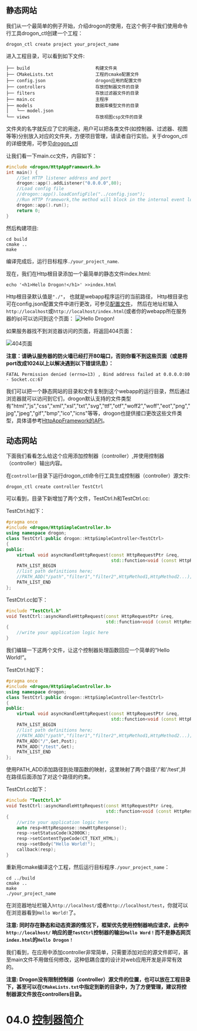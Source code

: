 ## 静态网站

我们从一个最简单的例子开始，介绍drogon的使用，在这个例子中我们使用命令行工具drogon_ctl创建一个工程：

```shell
drogon_ctl create project your_project_name
```

进入工程目录，可以看到如下文件:

```console
├── build                         构建文件夹
├── CMakeLists.txt                工程的cmake配置文件
├── config.json                   drogon应用的配置文件
├── controllers                   存放控制器文件的目录
├── filters                       存放过滤器文件的目录
├── main.cc                       主程序
├── models                        数据库模型文件的目录
│   └── model.json
└── views                         存放视图csp文件的目录
```

文件夹的名字就反应了它的用途，用户可以把各类文件(如控制器、过滤器、视图等等)分别放入对应的文件夹，方便项目管理，请读者自行实验。关于drogon_ctl的详细使用，可参见[drogon_ctl](CHN-11-drogon_ctl命令)

让我们看一下main.cc文件，内容如下：

```c++
#include <drogon/HttpAppFramework.h>
int main() {
    //Set HTTP listener address and port
    drogon::app().addListener("0.0.0.0",80);
    //Load config file
    //drogon::app().loadConfigFile("../config.json");
    //Run HTTP framework,the method will block in the internal event loop
    drogon::app().run();
    return 0;
}
```

然后构建项目:

```shell
cd build
cmake ..
make
```

编译完成后，运行目标程序`./your_project_name`.

现在，我们在Http根目录添加一个最简单的静态文件index.html:

```shell
echo '<h1>Hello Drogon!</h1>' >>index.html
```
Http根目录默认值是`"./"`， 也就是webapp程序运行的当前路径， Http根目录也可在config.json配置文件中进行更改，可参见[配置文件](CHN-10-配置文件)， 然后在地址栏输入`http://localhost`或`http://localhost/index.html`(或者你的webapp所在服务器的ip)可以访问到这个页面：
![Hello Drogon!](images/hellodrogon.png)

如果服务器找不到浏览器访问的页面，将返回404页面：

![404页面](images/notfound.png)

**注意：请确认服务器的防火墙已经打开80端口，否则你看不到这些页面（或是将port改成1024以上以解决遇到以下错误讯息）：**
```console
FATAL Permission denied (errno=13) , Bind address failed at 0.0.0.0:80 - Socket.cc:67
```

我们可以把一个静态网站的目录和文件复制到这个webapp的运行目录，然后通过浏览器就可以访问到它们，drogon默认支持的文件类型有"html","js","css","xml","xsl","txt","svg","ttf","otf","woff2","woff","eot","png","jpg","jpeg","gif","bmp","ico","icns"等等，drogon也提供接口更改这些文件类型，具体请参考[HttpAppFramework的API](API-HttpAppFramework-中文)。

## 动态网站

下面我们看看怎么给这个应用添加控制器（controller）,并使用控制器（controller）输出内容。

在`controller`目录下运行drogon_ctl命令行工具生成控制器（controller）源文件:

```shell
drogon_ctl create controller TestCtrl
```

可以看到，目录下新增加了两个文件，TestCtrl.h和TestCtrl.cc:

TestCtrl.h如下：
```c++
#pragma once
#include <drogon/HttpSimpleController.h>
using namespace drogon;
class TestCtrl:public drogon::HttpSimpleController<TestCtrl>
{
public:
    virtual void asyncHandleHttpRequest(const HttpRequestPtr &req,
                                        std::function<void (const HttpResponsePtr &)> &&callback)override;
    PATH_LIST_BEGIN
    //list path definitions here;
    //PATH_ADD("/path","filter1","filter2",HttpMethod1,HttpMethod2...);
    PATH_LIST_END
};
```

TestCtrl.cc如下：
```c++
#include "TestCtrl.h"
void TestCtrl::asyncHandleHttpRequest(const HttpRequestPtr &req,
                                      std::function<void (const HttpResponsePtr &)> &&callback)
{
    //write your application logic here
}
```

我们编辑一下这两个文件，让这个控制器处理函数回应一个简单的“Hello World!”。

TestCtrl.h如下：

```c++
#pragma once
#include <drogon/HttpSimpleController.h>
using namespace drogon;
class TestCtrl:public drogon::HttpSimpleController<TestCtrl>
{
public:
    virtual void asyncHandleHttpRequest(const HttpRequestPtr &req,
                                        std::function<void (const HttpResponsePtr &)> &&callback)override;
    PATH_LIST_BEGIN
    //list path definitions here;
    //PATH_ADD("/path","filter1","filter2",HttpMethod1,HttpMethod2...);
    PATH_ADD("/",Get,Post);
    PATH_ADD("/test",Get);
    PATH_LIST_END
};
```

使用PATH_ADD添加路径到处理函数的映射，这里映射了两个路径'/'和'/test',并在路径后面添加了对这个路径的约束。

TestCtrl.cc如下：

```c++
#include "TestCtrl.h"
void TestCtrl::asyncHandleHttpRequest(const HttpRequestPtr &req,
                                      std::function<void (const HttpResponsePtr &)> &&callback)
{
    //write your application logic here
    auto resp=HttpResponse::newHttpResponse();
    resp->setStatusCode(k200OK);
    resp->setContentTypeCode(CT_TEXT_HTML);
    resp->setBody("Hello World!");
    callback(resp);
}
```

重新用cmake编译这个工程，然后运行目标程序`./your_project_name`：

```shelll
cd ../build
cmake ..
make
./your_project_name
```

在浏览器地址栏输入`http://localhost/`或者`http://localhost/test`，你就可以在浏览器看到`Hello World!`了。

**注意: 同时存在静态和动态资源的情况下，框架优先使用控制器响应请求，此例中`http://localhost/` 响应的是`TestCtrl`控制器的输出`Hello Word！`而不是静态网页`index.html`的`Hello Drogon！`**


我们看到，在应用中添加controller非常简单，只需要添加对应的源文件即可，甚至main文件不用做任何修改，这种低耦合度的设计对web应用开发是非常有效的。

**注意: Drogon没有限制控制器（controller）源文件的位置，也可以放在工程目录下，甚至可以在`CMakeLists.txt`中指定到新的目录中，为了方便管理，建议将控制器源文件放在controllers目录。**

# 04.0 [控制器简介](CHN-04-0-控制器-简介)
